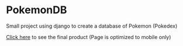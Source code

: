 # PokemonDB

Small project using django to create a database of Pokemon (Pokedex)

[Click here](https://enigmatic-peak-16577.herokuapp.com) to see the final product (Page is optimized to mobile only)
